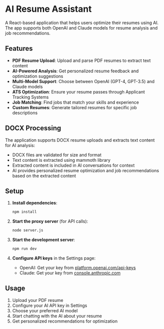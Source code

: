 # AI Resume Assistant

A React-based application that helps users optimize their resumes using AI. The app supports both OpenAI and Claude models for resume analysis and job recommendations.

## Features

- **PDF Resume Upload**: Upload and parse PDF resumes to extract text content
- **AI-Powered Analysis**: Get personalized resume feedback and optimization suggestions
- **Multi-Model Support**: Choose between OpenAI (GPT-4, GPT-3.5) and Claude models
- **ATS Optimization**: Ensure your resume passes through Applicant Tracking Systems
- **Job Matching**: Find jobs that match your skills and experience
- **Custom Resumes**: Generate tailored resumes for specific job descriptions

## DOCX Processing

The application supports DOCX resume uploads and extracts text content for AI analysis:

- DOCX files are validated for size and format
- Text content is extracted using mammoth library
- Extracted content is included in AI conversations for context
- AI provides personalized resume optimization and job recommendations based on the extracted content

## Setup

1. **Install dependencies**:

   ```bash
   npm install
   ```

2. **Start the proxy server** (for API calls):

   ```bash
   node server.js
   ```

3. **Start the development server**:

   ```bash
   npm run dev
   ```

4. **Configure API keys** in the Settings page:
   - OpenAI: Get your key from [platform.openai.com/api-keys](https://platform.openai.com/api-keys)
   - Claude: Get your key from [console.anthropic.com](https://console.anthropic.com)

## Usage

1. Upload your PDF resume
2. Configure your AI API key in Settings
3. Choose your preferred AI model
4. Start chatting with the AI about your resume
5. Get personalized recommendations for optimization




